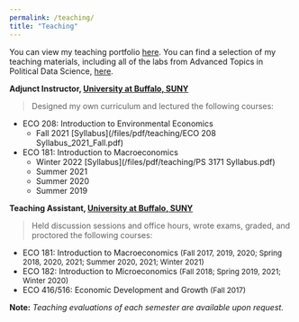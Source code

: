 ```yaml
---
permalink: /teaching/
title: "Teaching"
---
```


You can view my teaching portfolio [here](/files/pdf/teaching/Portfolio.pdf).
You can find a selection of my teaching materials, including all of the labs
from Advanced Topics in Political Data Science, [here](/teaching-materials).

**Adjunct Instructor, [University at Buffalo, SUNY](https://arts-sciences.buffalo.edu/economics.html)**  
> Designed my own curriculum and lectured the following courses: 


 - ECO 208: Introduction to Environmental Economics 
     - Fall 2021 [Syllabus](/files/pdf/teaching/ECO 208 Syllabus_2021_Fall.pdf)
 - ECO 181: Introduction to Macroeconomics 
     - Winter 2022 [Syllabus](/files/pdf/teaching/PS 3171 Syllabus.pdf)
     - Summer 2021
     - Summer 2020
     - Summer 2019

**Teaching Assistant, [University at Buffalo, SUNY](https://arts-sciences.buffalo.edu/economics.html)**  
> Held discussion sessions and office hours, wrote exams, graded, and proctored the following courses:  


 - ECO 181: Introduction to Macroeconomics <span style="font-size:13px">(Fall 2017, 2019, 2020; Spring 2018, 2020, 2021; Summer 2020, 2021; Winter 2021)</span>
 - ECO 182: Introduction to Microeconomics <span style="font-size:13px">(Fall 2018; Spring 2019, 2021; Winter 2020)</span>
 - ECO 416/516: Economic Development and Growth <span style="font-size:13px">(Fall 2017)</span>

**Note:** *Teaching evaluations of each semester are available upon request.*

